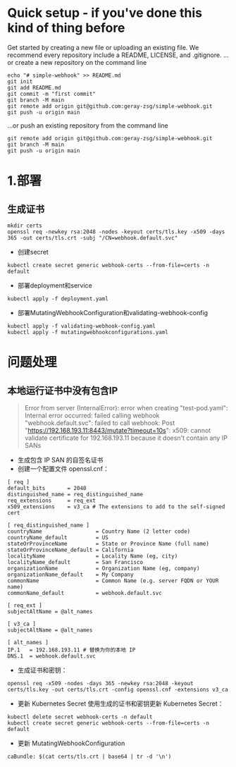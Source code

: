 # Quick setup - if you've done this kind of thing before
Get started by creating a new file or uploading an existing file. We recommend every repository include a README, LICENSE, and .gitignore.
…or create a new repository on the command line
```
echo "# simple-webhook" >> README.md
git init
git add README.md
git commit -m "first commit"
git branch -M main
git remote add origin git@github.com:geray-zsg/simple-webhook.git
git push -u origin main
```
…or push an existing repository from the command line
```
git remote add origin git@github.com:geray-zsg/simple-webhook.git
git branch -M main
git push -u origin main
```

# 1.部署
## 生成证书
```
mkdir certs
openssl req -newkey rsa:2048 -nodes -keyout certs/tls.key -x509 -days 365 -out certs/tls.crt -subj "/CN=webhook.default.svc"
```

- 创建secret
```
kubectl create secret generic webhook-certs --from-file=certs -n default
```

- 部署deployment和service
```
kubectl apply -f deployment.yaml
```

- 部署MutatingWebhookConfiguration和validating-webhook-config
```
kubectl apply -f validating-webhook-config.yaml
kubectl apply -f mutatingwebhookconfigurations.yaml
```

# 问题处理
## 本地运行证书中没有包含IP
> Error from server (InternalError): error when creating "test-pod.yaml": Internal error occurred: failed calling webhook "webhook.default.svc": failed to call webhook: Post "https://192.168.193.11:8443/mutate?timeout=10s": x509: cannot validate certificate for 192.168.193.11 because it doesn't contain any IP SANs

- 生成包含 IP SAN 的自签名证书
- 创建一个配置文件 openssl.cnf：
```
[ req ]
default_bits       = 2048
distinguished_name = req_distinguished_name
req_extensions     = req_ext
x509_extensions    = v3_ca # The extensions to add to the self-signed cert

[ req_distinguished_name ]
countryName                 = Country Name (2 letter code)
countryName_default         = US
stateOrProvinceName         = State or Province Name (full name)
stateOrProvinceName_default = California
localityName                = Locality Name (eg, city)
localityName_default        = San Francisco
organizationName            = Organization Name (eg, company)
organizationName_default    = My Company
commonName                  = Common Name (e.g. server FQDN or YOUR name)
commonName_default          = webhook.default.svc

[ req_ext ]
subjectAltName = @alt_names

[ v3_ca ]
subjectAltName = @alt_names

[ alt_names ]
IP.1   = 192.168.193.11 # 替换为你的本地 IP
DNS.1  = webhook.default.svc
```

- 生成证书和密钥：
```
openssl req -x509 -nodes -days 365 -newkey rsa:2048 -keyout certs/tls.key -out certs/tls.crt -config openssl.cnf -extensions v3_ca

```
- 更新 Kubernetes Secret
使用生成的证书和密钥更新 Kubernetes Secret：
```
kubectl delete secret webhook-certs -n default
kubectl create secret generic webhook-certs --from-file=certs -n default

```
- 更新 MutatingWebhookConfiguration
```
caBundle: $(cat certs/tls.crt | base64 | tr -d '\n')

```


